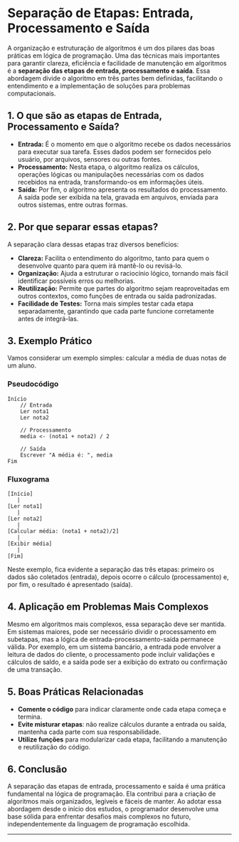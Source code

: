 
# Separação de Etapas: Entrada, Processamento e Saída

A organização e estruturação de algoritmos é um dos pilares das boas práticas em lógica de programação. Uma das técnicas mais importantes para garantir clareza, eficiência e facilidade de manutenção em algoritmos é a **separação das etapas de entrada, processamento e saída**. Essa abordagem divide o algoritmo em três partes bem definidas, facilitando o entendimento e a implementação de soluções para problemas computacionais.

## 1. O que são as etapas de Entrada, Processamento e Saída?

- **Entrada:** É o momento em que o algoritmo recebe os dados necessários para executar sua tarefa. Esses dados podem ser fornecidos pelo usuário, por arquivos, sensores ou outras fontes.
- **Processamento:** Nesta etapa, o algoritmo realiza os cálculos, operações lógicas ou manipulações necessárias com os dados recebidos na entrada, transformando-os em informações úteis.
- **Saída:** Por fim, o algoritmo apresenta os resultados do processamento. A saída pode ser exibida na tela, gravada em arquivos, enviada para outros sistemas, entre outras formas.

## 2. Por que separar essas etapas?

A separação clara dessas etapas traz diversos benefícios:

- **Clareza:** Facilita o entendimento do algoritmo, tanto para quem o desenvolve quanto para quem irá mantê-lo ou revisá-lo.
- **Organização:** Ajuda a estruturar o raciocínio lógico, tornando mais fácil identificar possíveis erros ou melhorias.
- **Reutilização:** Permite que partes do algoritmo sejam reaproveitadas em outros contextos, como funções de entrada ou saída padronizadas.
- **Facilidade de Testes:** Torna mais simples testar cada etapa separadamente, garantindo que cada parte funcione corretamente antes de integrá-las.

## 3. Exemplo Prático

Vamos considerar um exemplo simples: calcular a média de duas notas de um aluno.

### Pseudocódigo

```plaintext
Início
    // Entrada
    Ler nota1
    Ler nota2

    // Processamento
    media <- (nota1 + nota2) / 2

    // Saída
    Escrever "A média é: ", media
Fim
```

### Fluxograma

```plaintext
[Início]
   |
[Ler nota1]
   |
[Ler nota2]
   |
[Calcular média: (nota1 + nota2)/2]
   |
[Exibir média]
   |
[Fim]
```

Neste exemplo, fica evidente a separação das três etapas: primeiro os dados são coletados (entrada), depois ocorre o cálculo (processamento) e, por fim, o resultado é apresentado (saída).

## 4. Aplicação em Problemas Mais Complexos

Mesmo em algoritmos mais complexos, essa separação deve ser mantida. Em sistemas maiores, pode ser necessário dividir o processamento em subetapas, mas a lógica de entrada-processamento-saída permanece válida. Por exemplo, em um sistema bancário, a entrada pode envolver a leitura de dados do cliente, o processamento pode incluir validações e cálculos de saldo, e a saída pode ser a exibição do extrato ou confirmação de uma transação.

## 5. Boas Práticas Relacionadas

- **Comente o código** para indicar claramente onde cada etapa começa e termina.
- **Evite misturar etapas**: não realize cálculos durante a entrada ou saída, mantenha cada parte com sua responsabilidade.
- **Utilize funções** para modularizar cada etapa, facilitando a manutenção e reutilização do código.

## 6. Conclusão

A separação das etapas de entrada, processamento e saída é uma prática fundamental na lógica de programação. Ela contribui para a criação de algoritmos mais organizados, legíveis e fáceis de manter. Ao adotar essa abordagem desde o início dos estudos, o programador desenvolve uma base sólida para enfrentar desafios mais complexos no futuro, independentemente da linguagem de programação escolhida.

---
```